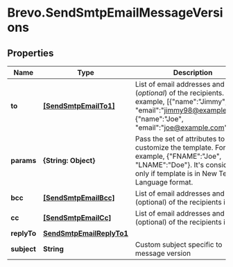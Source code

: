 # Brevo.SendSmtpEmailMessageVersions

## Properties
Name | Type | Description | Notes
------------ | ------------- | ------------- | -------------
**to** | [**[SendSmtpEmailTo1]**](SendSmtpEmailTo1.md) | List of email addresses and names (_optional_) of the recipients. For example, [{\"name\":\"Jimmy\", \"email\":\"jimmy98@example.com\"}, {\"name\":\"Joe\", \"email\":\"joe@example.com\"}] | 
**params** | **{String: Object}** | Pass the set of attributes to customize the template. For example, {\"FNAME\":\"Joe\", \"LNAME\":\"Doe\"}. It's considered only if template is in New Template Language format. | [optional] 
**bcc** | [**[SendSmtpEmailBcc]**](SendSmtpEmailBcc.md) | List of email addresses and names (optional) of the recipients in bcc | [optional] 
**cc** | [**[SendSmtpEmailCc]**](SendSmtpEmailCc.md) | List of email addresses and names (optional) of the recipients in cc | [optional] 
**replyTo** | [**SendSmtpEmailReplyTo1**](SendSmtpEmailReplyTo1.md) |  | [optional] 
**subject** | **String** | Custom subject specific to message version  | [optional] 


